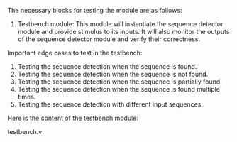 The necessary blocks for testing the module are as follows:

1. Testbench module: This module will instantiate the sequence detector module and provide stimulus to its inputs. It will also monitor the outputs of the sequence detector module and verify their correctness.

Important edge cases to test in the testbench:

1. Testing the sequence detection when the sequence is found.
2. Testing the sequence detection when the sequence is not found.
3. Testing the sequence detection when the sequence is partially found.
4. Testing the sequence detection when the sequence is found multiple times.
5. Testing the sequence detection with different input sequences.

Here is the content of the testbench module:

testbench.v
